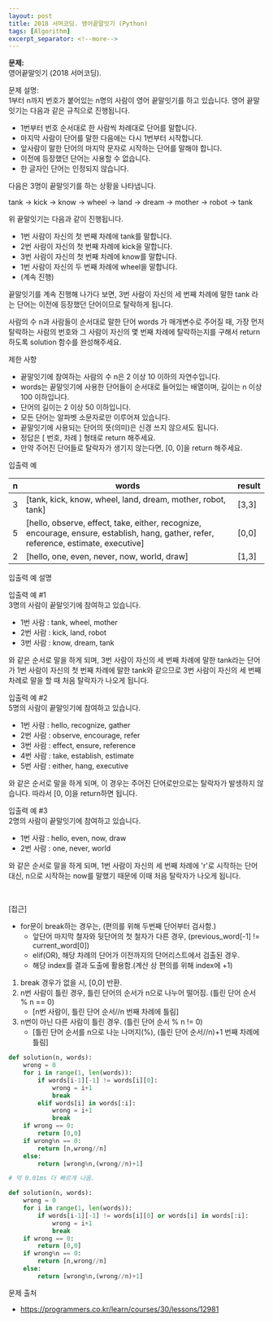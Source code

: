 ```yaml
---
layout: post
title: 2018 서머코딩. 영어끝말잇기 (Python)
tags: [Algorithm]
excerpt_separator: <!--more-->
---
```


**문제:**   
영어끝말잇기 (2018 서머코딩).

문제 설명:   
1부터 n까지 번호가 붙어있는 n명의 사람이 영어 끝말잇기를 하고 있습니다. 영어 끝말잇기는 다음과 같은 규칙으로 진행됩니다.
<!--more-->

- 1번부터 번호 순서대로 한 사람씩 차례대로 단어를 말합니다.
- 마지막 사람이 단어를 말한 다음에는 다시 1번부터 시작합니다.
- 앞사람이 말한 단어의 마지막 문자로 시작하는 단어를 말해야 합니다.
- 이전에 등장했던 단어는 사용할 수 없습니다.
- 한 글자인 단어는 인정되지 않습니다.

다음은 3명이 끝말잇기를 하는 상황을 나타냅니다.

tank → kick → know → wheel → land → dream → mother → robot → tank

위 끝말잇기는 다음과 같이 진행됩니다.

- 1번 사람이 자신의 첫 번째 차례에 tank를 말합니다.
- 2번 사람이 자신의 첫 번째 차례에 kick을 말합니다.
- 3번 사람이 자신의 첫 번째 차례에 know를 말합니다.
- 1번 사람이 자신의 두 번째 차례에 wheel을 말합니다.
- (계속 진행)

끝말잇기를 계속 진행해 나가다 보면, 3번 사람이 자신의 세 번째 차례에 말한 tank 라는 단어는 이전에 등장했던 단어이므로 탈락하게 됩니다.

사람의 수 n과 사람들이 순서대로 말한 단어 words 가 매개변수로 주어질 때, 가장 먼저 탈락하는 사람의 번호와 그 사람이 자신의 몇 번째 차례에 탈락하는지를 구해서 return 하도록 solution 함수를 완성해주세요.

제한 사항
- 끝말잇기에 참여하는 사람의 수 n은 2 이상 10 이하의 자연수입니다.
- words는 끝말잇기에 사용한 단어들이 순서대로 들어있는 배열이며, 길이는 n 이상 100 이하입니다.
- 단어의 길이는 2 이상 50 이하입니다.
- 모든 단어는 알파벳 소문자로만 이루어져 있습니다.
- 끝말잇기에 사용되는 단어의 뜻(의미)은 신경 쓰지 않으셔도 됩니다.
- 정답은 [ 번호, 차례 ] 형태로 return 해주세요.
- 만약 주어진 단어들로 탈락자가 생기지 않는다면, [0, 0]을 return 해주세요.

입출력 예    

|n|words|result|
|---|---|---|
|3|[tank, kick, know, wheel, land, dream, mother, robot, tank]|[3,3]|
|5|[hello, observe, effect, take, either, recognize, encourage, ensure, establish, hang, gather, refer, reference, estimate, executive]|[0,0]|
|2|[hello, one, even, never, now, world, draw]|[1,3]|

입출력 예 설명   

입출력 예 #1   
3명의 사람이 끝말잇기에 참여하고 있습니다.

- 1번 사람 : tank, wheel, mother
- 2번 사람 : kick, land, robot
- 3번 사람 : know, dream, tank

와 같은 순서로 말을 하게 되며, 3번 사람이 자신의 세 번째 차례에 말한 tank라는 단어가 1번 사람이 자신의 첫 번째 차례에 말한 tank와 같으므로 3번 사람이 자신의 세 번째 차례로 말을 할 때 처음 탈락자가 나오게 됩니다.

입출력 예 #2   
5명의 사람이 끝말잇기에 참여하고 있습니다.

- 1번 사람 : hello, recognize, gather
- 2번 사람 : observe, encourage, refer
- 3번 사람 : effect, ensure, reference
- 4번 사람 : take, establish, estimate
- 5번 사람 : either, hang, executive

와 같은 순서로 말을 하게 되며, 이 경우는 주어진 단어로만으로는 탈락자가 발생하지 않습니다. 따라서 [0, 0]을 return하면 됩니다.

입출력 예 #3   
2명의 사람이 끝말잇기에 참여하고 있습니다.

- 1번 사람 : hello, even, now, draw
- 2번 사람 : one, never, world

와 같은 순서로 말을 하게 되며, 1번 사람이 자신의 세 번째 차례에 'r'로 시작하는 단어 대신, n으로 시작하는 now를 말했기 때문에 이때 처음 탈락자가 나오게 됩니다.

<br>

[접근]   
- for문이 break하는 경우는, (편의를 위해 두번째 단어부터 검사함.)
    - 앞단어 마지막 철자와 뒷단어의 첫 철자가 다른 경우, (previous_word[-1] != current_word[0])
    - elif(OR), 해당 차례의 단어가 이전까지의 단어리스트에서 검출된 경우.
    - 해당 index를 결과 도출에 활용함.(계산 상 편의를 위해 index에 +1)


1. break 경우가 없을 시, [0,0] 반환.
2. n번 사람이 틀린 경우, 틀린 단어의 순서가 n으로 나누어 떨어짐. (틀린 단어 순서 % n == 0)
    - [n번 사람이, 틀린 단어 순서//n 번째 차례에 틀림]
3. n번이 아닌 다른 사람이 틀린 경우. (틀린 단어 순서 % n != 0)
    - [틀린 단어 순서를 n으로 나눈 나머지(%), (틀린 단어 순서//n)+1 번째 차례에 틀림]


```python
def solution(n, words):
    wrong = 0
    for i in range(1, len(words)):
        if words[i-1][-1] != words[i][0]:
            wrong = i+1
            break
        elif words[i] in words[:i]:
            wrong = i+1
            break
    if wrong == 0:
        return [0,0]
    if wrong%n == 0:
        return [n,wrong//n]
    else:
        return [wrong%n,(wrong//n)+1]
```


```python
# 약 0.01ms 더 빠르게 나옴.

def solution(n, words):
    wrong = 0
    for i in range(1, len(words)):
        if words[i-1][-1] != words[i][0] or words[i] in words[:i]:
            wrong = i+1
            break
    if wrong == 0:
        return [0,0]
    if wrong%n == 0:
        return [n,wrong//n]
    else:
        return [wrong%n,(wrong//n)+1]
```

문제 출처
- https://programmers.co.kr/learn/courses/30/lessons/12981
